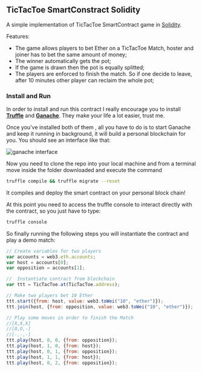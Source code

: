 ## TicTacToe SmartConstract Solidity
A simple implementation of TicTacToe SmartContract game in [Solidity](https://solidity.readthedocs.io/en/develop/).

Features:
 - The game allows players to bet Ether on a TicTacToe Match, hoster and joiner has to bet the same amount of money;
 - The winner automatically gets the pot;
 - If the game is drawn then the pot is equally splitted;
 - The players are enforced to finish the match. So if one decide to leave, after 10 minutes other player can reclaim the whole pot;

 ### Install and Run

 In order to install and run this contract I really encourage you to install **[Truffle](https://github.com/trufflesuite/truffle)** and **[Ganache](https://github.com/trufflesuite/ganache)**. They make your life a lot easier, trust me.

 Once you've installed both of them , all you have to do is to start Ganache and keep it running in background, it will build a personal blockchain for you. You should see an interface like that:

 ![ganache interface](https://i.imgur.com/Ssochrq.png)

 Now you need to clone the repo into your local machine and from a terminal move inside the folder downloaded and execute the command
 ```bash
truffle compile && truffle migrate --reset
 ```
 It compiles and deploy the smart contract on your personal block chain!

 At this point you need to access the truffle console to interact directly with the contract, so you just have to type:
 ```bash
truffle console
 ```

So finally running the following steps you will instantiate the contract and play a demo match:

```javascript
// Create variables for two players
var accounts = web3.eth.accounts;
var host = accounts[0];
var opposition = accounts[1];

//  Instantiate contract from blockchain
var ttt = TicTacToe.at(TicTacToe.address);

// Make two players bet 10 Ether
ttt.start({from: host, value: web3.toWei("10", "ether")});
ttt.join(host, {from: opposition, value: web3.toWei("10", "ether")});

// Play some moves in order to finish the Match
//[X,X,X]
//[O,O,-]
//[-,-,-]
ttt.play(host, 0, 0, {from: opposition});
ttt.play(host, 1, 0, {from: host});
ttt.play(host, 0, 1, {from: opposition});
ttt.play(host, 1, 1, {from: host});
ttt.play(host, 0, 2, {from: opposition});
```
